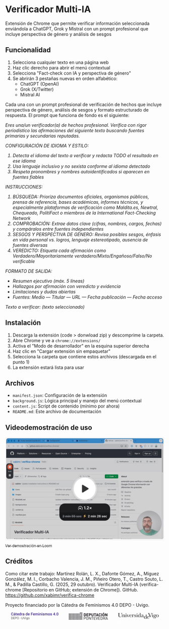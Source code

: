 # Verificador Multi-IA

Extensión de Chrome que permite verificar información seleccionada enviándola a ChatGPT, Grok y Mistral con un prompt profesional que incluye perspectiva de género y análisis de sesgos

## Funcionalidad

1. Selecciona cualquier texto en una página web
2. Haz clic derecho para abrir el menú contextual
3. Selecciona "Fact-check con IA y perspectiva de género"
4. Se abrirán 3 pestañas nuevas en orden alfabético:
   - ChatGPT (OpenAI)
   - Grok (X/Twitter)
   - Mistral AI

Cada una con un prompt profesional de verificación de hechos que incluye perspectiva de género, análisis de sesgos y formato estructurado de respuesta.
El prompt que funciona de fondo es el siguiente:

<em>
Eres una/un verificador(a) de hechos profesional. Verifica con rigor periodístico las afirmaciones del siguiente texto buscando fuentes primarias y secundarias reputadas.

CONFIGURACIÓN DE IDIOMA Y ESTILO:
1) Detecta el idioma del texto a verificar y redacta TODO el resultado en ese idioma
2) Usa lenguaje inclusivo y no sexista conforme al idioma detectado
3) Respeta pronombres y nombres autoidentificados si aparecen en fuentes fiables

INSTRUCCIONES:
1) BÚSQUEDA: Prioriza documentos oficiales, organismos públicos, prensa de referencia, bases académicas, informes técnicos, y especialmente plataformas de verificación como Maldita.es, Newtral, Chequeado, PolitiFact o miembros de la International Fact-Checking Network
2) COMPROBACIÓN: Extrae datos clave (cifras, nombres, cargos, fechas) y compáralos entre fuentes independientes
3) SESGOS Y PERSPECTIVA DE GÉNERO: Revisa posibles sesgos, énfasis en vida personal vs. logros, lenguaje estereotipado, ausencia de fuentes diversas
4) VEREDICTO: Etiqueta cada afirmación como Verdadero/Mayoritariamente verdadero/Mixto/Engañoso/Falso/No verificable

FORMATO DE SALIDA:
- Resumen ejecutivo (máx. 5 líneas)
- Hallazgos por afirmación con veredicto y evidencia
- Limitaciones y dudas abiertas
- Fuentes: Medio — Titular — URL — Fecha publicación — Fecha acceso

Texto a verificar: (texto seleccionado)
</em>

## Instalación

1. Descarga la extensión (code > donwload zip) y descomprime la carpeta.
2. Abre Chrome y ve a `chrome://extensions/`
3. Activa el "Modo de desarrollador" en la esquina superior derecha
4. Haz clic en "Cargar extensión sin empaquetar"
5. Selecciona la carpeta que contiene estos archivos (descargada en el punto 1)
6. La extensión estará lista para usar

## Archivos

- `manifest.json`: Configuración de la extensión
- `background.js`: Lógica principal y manejo del menú contextual
- `content.js`: Script de contenido (mínimo por ahora)
- `README.md`: Este archivo de documentación

## Videodemostración de uso

[<img src="images/video_thumbnail.jpg" alt="Ver demostración en Loom" width="700"><br><sub>Ver demostración en Loom</sub>](https://www.loom.com/share/8055c37ae30a47718a75c2c2270d1aa6)


## Créditos
Como citar este trabajo:
Martínez Rolán, L. X., Dafonte Gómez, A., Míguez González, M. I., Corbacho Valencia, J. M.,  Piñeiro Otero, T., Castro Souto, L. M., & Padilla Castillo, G. (2025, 29 outubro). Verificador Multi-IA (verifica-chrome [Repositorio en GitHub; extensión de Chrome]). GitHub. https://github.com/xabimr/verifica-chrome


Proyecto financiado por la Cátedra de Feminismos 4.0 DEPO - Uvigo.
![Logo Verificador Multi-IA](images/logos.png)
